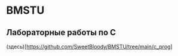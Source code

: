 # BMSTU

## Лабораторные работы по C
(здесь)[https://github.com/SweetBloody/BMSTU/tree/main/c_prog]
